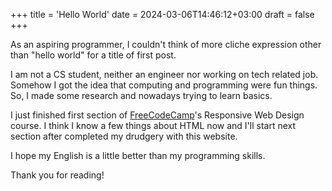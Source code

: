 +++
title = 'Hello World'
date = 2024-03-06T14:46:12+03:00
draft = false
+++

As an aspiring programmer, I couldn't think of more cliche expression other than "hello world" for a title of first post.

I am not a CS student, neither an engineer nor working on tech related job. Somehow I got the idea that computing and programming were fun things. So, I made some research and nowadays trying to learn basics.

I just finished first section of [FreeCodeCamp](https://freecodecamp.org/)'s Responsive Web Design course. I think I know a few things about HTML now and I'll start next section after completed my drudgery with this website.

I hope my English is a little better than my programming skills.

Thank you for reading!